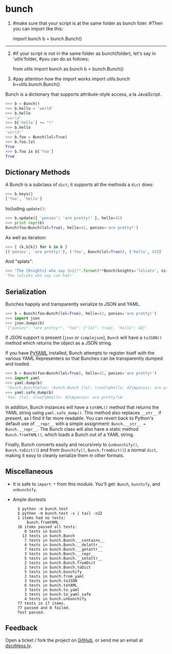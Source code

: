 bunch
=====
 1. 
    #make sure that your script is at the same folder as bunch foler. 
    #Then you can import like this:

    import bunch 
    b = bunch.Bunch()
-------------------------------------------------
 2. 
    #if your script is not in the same folder as bunch(folder), let's say in 'utils'folder, 
    #you can do as follows;

    from utils import bunch as bunch
    b = bunch.Bunch()
    
 3.
    #pay attention how the import works
    import utils.bunch
    b=utils.bunch.Bunch()

Bunch is a dictionary that supports attribute-style access, a la JavaScript.

````py
>>> b = Bunch()
>>> b.hello = 'world'
>>> b.hello
'world'
>>> b['hello'] += "!"
>>> b.hello
'world!'
>>> b.foo = Bunch(lol=True)
>>> b.foo.lol
True
>>> b.foo is b['foo']
True
````

Dictionary Methods
------------------

A Bunch is a subclass of ``dict``; it supports all the methods a ``dict`` does:

````py
>>> b.keys()
['foo', 'hello']
````

Including ``update()``:

````py
>>> b.update({ 'ponies': 'are pretty!' }, hello=42)
>>> print repr(b)
Bunch(foo=Bunch(lol=True), hello=42, ponies='are pretty!')
````

As well as iteration:

````py
>>> [ (k,b[k]) for k in b ]
[('ponies', 'are pretty!'), ('foo', Bunch(lol=True)), ('hello', 42)]
````

And "splats":

````py
>>> "The {knights} who say {ni}!".format(**Bunch(knights='lolcats', ni='can haz'))
'The lolcats who say can haz!'
````


Serialization
-------------

Bunches happily and transparently serialize to JSON and YAML.

````py
>>> b = Bunch(foo=Bunch(lol=True), hello=42, ponies='are pretty!')
>>> import json
>>> json.dumps(b)
'{"ponies": "are pretty!", "foo": {"lol": true}, "hello": 42}'
````

If JSON support is present (``json`` or ``simplejson``), ``Bunch`` will have a ``toJSON()`` method which returns the object as a JSON string.

If you have [PyYAML](http://pyyaml.org/wiki/PyYAML) installed, Bunch attempts to register itself with the various YAML Representers so that Bunches can be transparently dumped and loaded.

````py
>>> b = Bunch(foo=Bunch(lol=True), hello=42, ponies='are pretty!')
>>> import yaml
>>> yaml.dump(b)
'!bunch.Bunch\nfoo: !bunch.Bunch {lol: true}\nhello: 42\nponies: are pretty!\n'
>>> yaml.safe_dump(b)
'foo: {lol: true}\nhello: 42\nponies: are pretty!\n'
````

In addition, Bunch instances will have a ``toYAML()`` method that returns the YAML string using ``yaml.safe_dump()``. This method also replaces ``__str__`` if present, as I find it far more readable. You can revert back to Python's default use of ``__repr__`` with a simple assignment: ``Bunch.__str__ = Bunch.__repr__``. The Bunch class will also have a static method ``Bunch.fromYAML()``, which loads a Bunch out of a YAML string.

Finally, Bunch converts easily and recursively to (``unbunchify()``, ``Bunch.toDict()``) and from (``bunchify()``, ``Bunch.fromDict()``) a normal ``dict``, making it easy to cleanly serialize them in other formats.


Miscellaneous
-------------

* It is safe to ``import *`` from this module. You'll get: ``Bunch``, ``bunchify``, and ``unbunchify``.
* Ample doctests
    
        $ python -m bunch.test
        $ python -m bunch.test -v | tail -n22
        1 items had no tests:
            bunch.fromYAML
        16 items passed all tests:
           8 tests in bunch
          13 tests in bunch.Bunch
           7 tests in bunch.Bunch.__contains__
           4 tests in bunch.Bunch.__delattr__
           7 tests in bunch.Bunch.__getattr__
           3 tests in bunch.Bunch.__repr__
           5 tests in bunch.Bunch.__setattr__
           2 tests in bunch.Bunch.fromDict
           2 tests in bunch.Bunch.toDict
           5 tests in bunch.bunchify
           2 tests in bunch.from_yaml
           3 tests in bunch.toJSON
           6 tests in bunch.toYAML
           3 tests in bunch.to_yaml
           3 tests in bunch.to_yaml_safe
           4 tests in bunch.unbunchify
        77 tests in 17 items.
        77 passed and 0 failed.
        Test passed.


Feedback
--------

Open a ticket / fork the project on [GitHub](http://github.com/dsc/bunch), or send me an email at [dsc@less.ly](mailto:dsc@less.ly).

